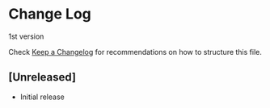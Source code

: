 # Change Log

1st version

Check [Keep a Changelog](http://keepachangelog.com/) for recommendations on how to structure this file.

## [Unreleased]

- Initial release
